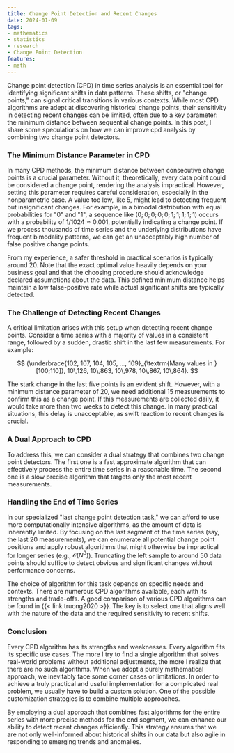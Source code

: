 ```yaml
---
title: Change Point Detection and Recent Changes
date: 2024-01-09
tags:
- mathematics
- statistics
- research
- Change Point Detection
features:
- math
---
```


Change point detection (CPD) in time series analysis
  is an essential tool for identifying significant shifts in data patterns.
These shifts, or "change points," can signal critical transitions in various contexts.
While most CPD algorithms are adept at discovering historical change points,
  their sensitivity in detecting recent changes can be limited,
  often due to a key parameter: the minimum distance between sequential change points.
In this post, I share some speculations on how we can improve cpd analysis by combining two change point detectors.

<!--more-->

### The Minimum Distance Parameter in CPD

In many CPD methods, the minimum distance between consecutive change points is a crucial parameter.
Without it, theoretically, every data point could be considered a change point, rendering the analysis impractical.
However, setting this parameter requires careful consideration, especially in the nonparametric case.
A value too low, like 5, might lead to detecting frequent but insignificant changes.
For example, in a bimodal distribution with equal probabilities for "0" and "1",
  a sequence like $(0; 0; 0; 0; 0; 1; 1; 1; 1; 1)$ occurs with a probability of $1/1024 \approx 0.001$,
  potentially indicating a change point.
If we process thousands of time series and the underlying distributions have frequent bimodality patterns,
  we can get an unacceptably high number of false positive change points.

From my experience, a safer threshold in practical scenarios is typically around 20.
Note that the exact optimal value heavily depends on your business goal
  and that the choosing procedure should acknowledge declared assumptions about the data.
This defined minimum distance helps maintain a low false-positive rate while
  actual significant shifts are typically detected.

### The Challenge of Detecting Recent Changes

A critical limitation arises with this setup when detecting recent change points.
Consider a time series with a majority of values in a consistent range,
  followed by a sudden, drastic shift in the last few measurements.
For example:

$$
(\underbrace{102, 107, 104, 105, ..., 109}_{\textrm{Many values in }[100;110]},
  10\,126, 10\,863, 10\,978, 10\,867, 10\,864).
$$

The stark change in the last five points is an evident shift.
However, with a minimum distance parameter of 20,
  we need additional 15 measurements to confirm this as a change point.
If this measurements are collected daily, it would take more than two weeks to detect this change.
In many practical situations, this delay is unacceptable, as swift reaction to recent changes is crucial.

### A Dual Approach to CPD

To address this, we can consider a dual strategy that combines two change point detectors.
The first one is a fast approximate algorithm that can effectively process the entire time series in a reasonable time.
The second one is a slow precise algorithm that targets only the most recent measurements.

### Handling the End of Time Series

In our specialized "last change point detection task,"
  we can afford to use more computationally intensive algorithms, as the amount of data is inherently limited.
By focusing on the last segment of the time series (say, the last 20 measurements),
  we can enumerate all potential change point positions and
  apply robust algorithms that might otherwise be impractical for longer series (e.g., $\mathcal{O}(N^3)$).
Truncating the left sample to around 50 data points should suffice
  to detect obvious and significant changes without performance concerns.

The choice of algorithm for this task depends on specific needs and contexts.
There are numerous CPD algorithms available, each with its strengths and trade-offs.
A good comparison of various CPD algorithms can be found in {{< link truong2020 >}}.
The key is to select one that aligns well with the nature of the data and the required sensitivity to recent shifts.

### Conclusion

Every CPD algorithm has its strengths and weaknesses.
Every algorithm fits its specific use cases.
The more I try to find a single algorithm that solves real-world problems without additional adjustments,
  the more I realize that there are no such algorithms.
When we adopt a purely mathematical approach, we inevitably face some corner cases or limitations.
In order to achieve a truly practical and useful implementation for a complicated real problem,
  we usually have to build a custom solution.
One of the possible customization strategies is to combine multiple approaches.

By employing a dual approach that combines fast algorithms for the entire series
  with more precise methods for the end segment, we can enhance our ability to detect recent changes efficiently.
This strategy ensures that we are not only well-informed about historical shifts in our data
  but also agile in responding to emerging trends and anomalies.
